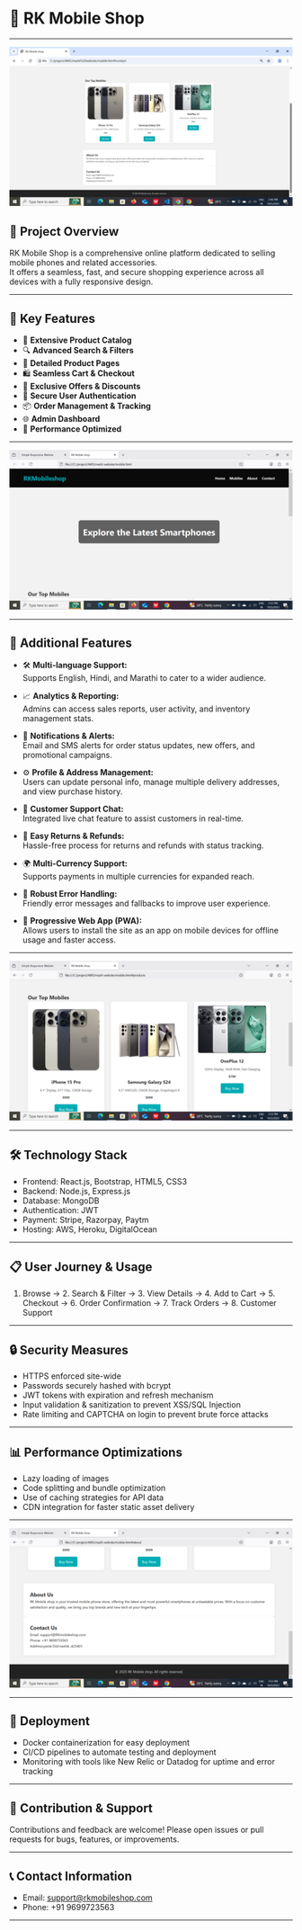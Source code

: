# 📱 RK Mobile Shop

---
![](./img/Screenshot%20(70).png)

## 🚀 Project Overview

RK Mobile Shop is a comprehensive online platform dedicated to selling mobile phones and related accessories.  
It offers a seamless, fast, and secure shopping experience across all devices with a fully responsive design.

---

## 🌟 Key Features

- 🛒 **Extensive Product Catalog**  
- 🔍 **Advanced Search & Filters**  
- 📱 **Detailed Product Pages**  
- 🛍️ **Seamless Cart & Checkout**  
- 🎁 **Exclusive Offers & Discounts**  
- 🔐 **Secure User Authentication**  
- 📦 **Order Management & Tracking**  
- 🌐 **Admin Dashboard**  
- 🌱 **Performance Optimized**

---

![](./img/Screenshot%20(71).png)

---

## 📌 Additional Features

- 🛠 **Multi-language Support:**  
  Supports English, Hindi, and Marathi to cater to a wider audience.

- 📈 **Analytics & Reporting:**  
  Admins can access sales reports, user activity, and inventory management stats.

- 🔔 **Notifications & Alerts:**  
  Email and SMS alerts for order status updates, new offers, and promotional campaigns.

- ⚙️ **Profile & Address Management:**  
  Users can update personal info, manage multiple delivery addresses, and view purchase history.

- 💬 **Customer Support Chat:**  
  Integrated live chat feature to assist customers in real-time.

- 🔄 **Easy Returns & Refunds:**  
  Hassle-free process for returns and refunds with status tracking.

- 🌍 **Multi-Currency Support:**  
  Supports payments in multiple currencies for expanded reach.

- 🔧 **Robust Error Handling:**  
  Friendly error messages and fallbacks to improve user experience.

- 📱 **Progressive Web App (PWA):**  
  Allows users to install the site as an app on mobile devices for offline usage and faster access.

---

![](./img/Screenshot%20(72).png)

---
## 🛠 Technology Stack

- Frontend: React.js, Bootstrap, HTML5, CSS3  
- Backend: Node.js, Express.js  
- Database: MongoDB  
- Authentication: JWT  
- Payment: Stripe, Razorpay, Paytm  
- Hosting: AWS, Heroku, DigitalOcean  

---

## 📋 User Journey & Usage

1. Browse → 2. Search & Filter → 3. View Details → 4. Add to Cart → 5. Checkout → 6. Order Confirmation → 7. Track Orders → 8. Customer Support

---

## 🔒 Security Measures

- HTTPS enforced site-wide  
- Passwords securely hashed with bcrypt  
- JWT tokens with expiration and refresh mechanism  
- Input validation & sanitization to prevent XSS/SQL Injection  
- Rate limiting and CAPTCHA on login to prevent brute force attacks  

---

## 📊 Performance Optimizations

- Lazy loading of images  
- Code splitting and bundle optimization  
- Use of caching strategies for API data  
- CDN integration for faster static asset delivery  

---

![](./img/Screenshot%20(73).png)

---

## 🚀 Deployment

- Docker containerization for easy deployment  
- CI/CD pipelines to automate testing and deployment  
- Monitoring with tools like New Relic or Datadog for uptime and error tracking  

---

## 🤝 Contribution & Support

Contributions and feedback are welcome! Please open issues or pull requests for bugs, features, or improvements.  

---

## 📞 Contact Information

- Email: support@rkmobileshop.com  
- Phone: +91 9699723563 


---



